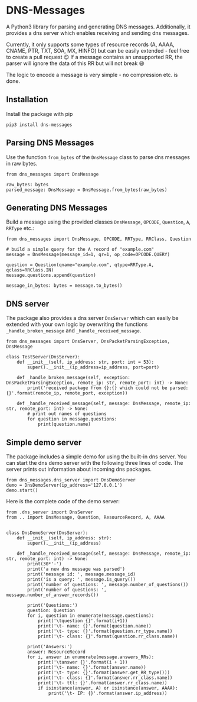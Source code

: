 # DNS-Messages

A Python3 library for parsing and generating DNS messages.
Additionally, it provides a dns server which enables receiving and sending dns messages.

Currently, it only supports some types of resource records (A, AAAA, CNAME, PTR, TXT, SOA, MX, HINFO) but can be easily extended - feel free to create a pull request :wink: 
If a message contains an unsupported RR, the parser will ignore the data of this RR but will not break  :smiley:

The logic to encode a message is very simple - no compression etc. is done.

## Installation

Install the package with pip

    pip3 install dns-messages

## Parsing DNS Messages
Use the function ``from_bytes`` of the ``DnsMessage`` class to parse dns messages in raw bytes. 
```python3
from dns_messages import DnsMessage

raw_bytes: bytes
parsed_message: DnsMessage = DnsMessage.from_bytes(raw_bytes)
```

## Generating DNS Messages
Build a message using the provided classes ``DnsMessage``, ``OPCODE``, ``Question``, ``A``, ``RRType`` etc.: 
```python3
from dns_messages import DnsMessage, OPCODE, RRType, RRClass, Question

# build a simple query for the A record of "example.com"
message = DnsMessage(message_id=1, qr=1, op_code=OPCODE.QUERY)

question = Question(qname="example.com", qtype=RRType.A, qclass=RRClass.IN)
message.questions.append(question)

message_in_bytes: bytes = message.to_bytes()
```

## DNS server
The package also provides a dns server ``DnsServer`` which can easily be extended with your own logic by overwriting the functions ``_handle_broken_message`` and ``_handle_received_message``.  
```python3
from dns_messages import DnsServer, DnsPacketParsingException, DnsMessage

class TestServer(DnsServer):
    def __init__(self, ip_address: str, port: int = 53):
        super().__init__(ip_address=ip_address, port=port)
        
    def _handle_broken_message(self, exception: DnsPacketParsingException, remote_ip: str, remote_port: int) -> None:
        print('received package from {}:{} which could not be parsed: {}'.format(remote_ip, remote_port, exception))

    def _handle_received_message(self, message: DnsMessage, remote_ip: str, remote_port: int) -> None:
        # print out names of questions
        for question in message.questions:
            print(question.name)
```

## Simple demo server
The package includes a simple demo for using the built-in dns server. 
You can start the dns demo server with the following three lines of code. 
The server prints out information about incoming dns packages.
```python3
from dns_messages.dns_server import DnsDemoServer
demo = DnsDemoServer(ip_address='127.0.0.1')
demo.start()
```

Here is the complete code of the demo server:
```python3
from .dns_server import DnsServer
from .. import DnsMessage, Question, ResourceRecord, A, AAAA


class DnsDemoServer(DnsServer):
    def __init__(self, ip_address: str):
        super().__init__(ip_address)

    def _handle_received_message(self, message: DnsMessage, remote_ip: str, remote_port: int) -> None:
        print(30*'-')
        print('a new dns message was parsed')
        print('message id: ', message.message_id)
        print('is a query: ', message.is_query())
        print('number of questions: ', message.number_of_questions())
        print('number of questions: ', message.number_of_answer_records())

        print('Questions:')
        question: Question
        for i, question in enumerate(message.questions):
            print('\tquestion {}'.format(i+1))
            print('\t- name: {}'.format(question.name))
            print('\t- type: {}'.format(question.rr_type.name))
            print('\t- class: {}'.format(question.rr_class.name))

        print('Answers:')
        answer: ResourceRecord
        for i, answer in enumerate(message.answers_RRs):
            print('\tanswer {}'.format(i + 1))
            print('\t- name: {}'.format(answer.name))
            print('\t- type: {}'.format(answer.get_RR_type()))
            print('\t- class: {}'.format(answer.rr_class.name))
            print('\t- ttl: {}'.format(answer.rr_class.name))
            if isinstance(answer, A) or isinstance(answer, AAAA):
                print('\t- IP: {}'.format(answer.ip_address))
```